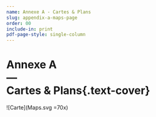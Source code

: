 ```yaml
---
name: Annexe A - Cartes & Plans
slug: appendix-a-maps-page
order: 00
include-in: print
pdf-page-style: single-column
---
```


# Annexe A<br>&mdash;<br>Cartes & Plans{.text-cover}
![Carte](Maps.svg   =70x)<!--{p:.text-center}-->